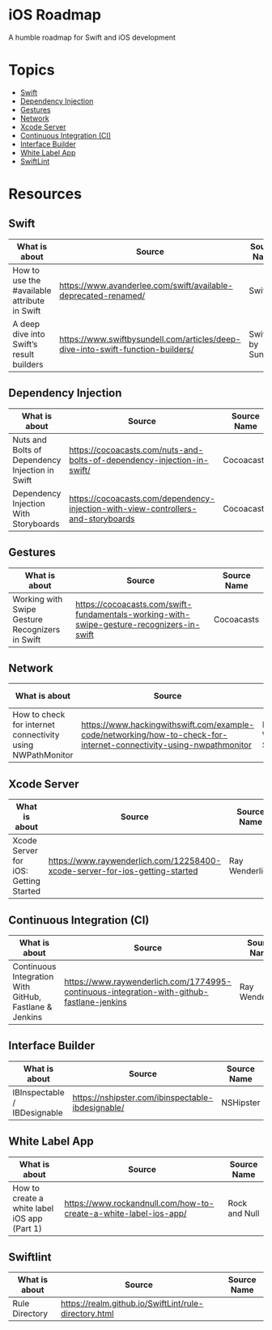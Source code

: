 # iOS Roadmap
A humble roadmap for Swift and iOS development

# Topics

* [Swift](#swift)
* [Dependency Injection](#dependency-injection)
* [Gestures](#gestures)
* [Network](#network)
* [Xcode Server](#xcode-server)
* [Continuous Integration (CI)](#continuous-integration-ci)
* [Interface Builder](#interface-builder)
* [White Label App](#white-label-app)
* [SwiftLint](#swiftlint)

# Resources

## Swift

What is about | Source | Source Name
------------|--------|--------------
How to use the #available attribute in Swift | https://www.avanderlee.com/swift/available-deprecated-renamed/ | Swiftlee
A deep dive into Swift’s result builders | https://www.swiftbysundell.com/articles/deep-dive-into-swift-function-builders/ | Swift by Sundell

## Dependency Injection

What is about | Source | Source Name
------------|--------|--------------
Nuts and Bolts of Dependency Injection in Swift | https://cocoacasts.com/nuts-and-bolts-of-dependency-injection-in-swift/ | Cocoacasts
Dependency Injection With Storyboards | https://cocoacasts.com/dependency-injection-with-view-controllers-and-storyboards | Cocoacasts

## Gestures

What is about | Source | Source Name
------------|--------|--------------
Working with Swipe Gesture Recognizers in Swift | https://cocoacasts.com/swift-fundamentals-working-with-swipe-gesture-recognizers-in-swift | Cocoacasts

## Network

What is about | Source | Source Name
------------|--------|--------------
How to check for internet connectivity using NWPathMonitor | https://www.hackingwithswift.com/example-code/networking/how-to-check-for-internet-connectivity-using-nwpathmonitor | Hacking With Swift

## Xcode Server

What is about | Source | Source Name
------------|--------|--------------
Xcode Server for iOS: Getting Started | https://www.raywenderlich.com/12258400-xcode-server-for-ios-getting-started | Ray Wenderlich

## Continuous Integration (CI)

What is about | Source | Source Name
------------|--------|--------------
Continuous Integration With GitHub, Fastlane & Jenkins | https://www.raywenderlich.com/1774995-continuous-integration-with-github-fastlane-jenkins | Ray Wenderlich

## Interface Builder

What is about | Source | Source Name
------------|--------|--------------
IBInspectable / IBDesignable | https://nshipster.com/ibinspectable-ibdesignable/ | NSHipster

## White Label App

What is about | Source | Source Name
------------|--------|--------------
How to create a white label iOS app (Part 1) | https://www.rockandnull.com/how-to-create-a-white-label-ios-app/ | Rock and Null

## Swiftlint

What is about | Source | Source Name
------------|--------|--------------
Rule Directory | https://realm.github.io/SwiftLint/rule-directory.html

